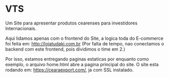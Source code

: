 # VTS
Um Site para apresentar produtos cearenses para investidores Internacionais. 


Aqui lidamos apenas com o frontend do Site, a logica toda do E-commerce foi feita em: http://lojatudaki.com.br (Por falta de tempo, nao conectamos o backend com este frontend, pois dividimos o time em 2.) 

Por isso, estamos entregando paginas estaticas por enquanto como exemplo, o arquivo home.html abre a pagina principal do site. O site esta rodando em: https://cearaexport.com/, ja com SSL instalado. 
